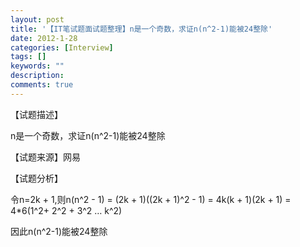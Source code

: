```yaml
---
layout: post
title: '【IT笔试题面试题整理】n是一个奇数，求证n(n^2-1)能被24整除'
date: 2012-1-28
categories: [Interview]
tags: []
keywords: ""
description: 
comments: true
---
```

【试题描述】

n是一个奇数，求证n(n^2-1)能被24整除

【试题来源】网易

【试题分析】

令n=2k + 1,则n(n^2 - 1) = (2k + 1)((2k + 1)^2 - 1) = 4k(k + 1)(2k + 1) = 4*6(1^2+ 2^2 + 3^2 … k^2)

因此n(n^2-1)能被24整除
